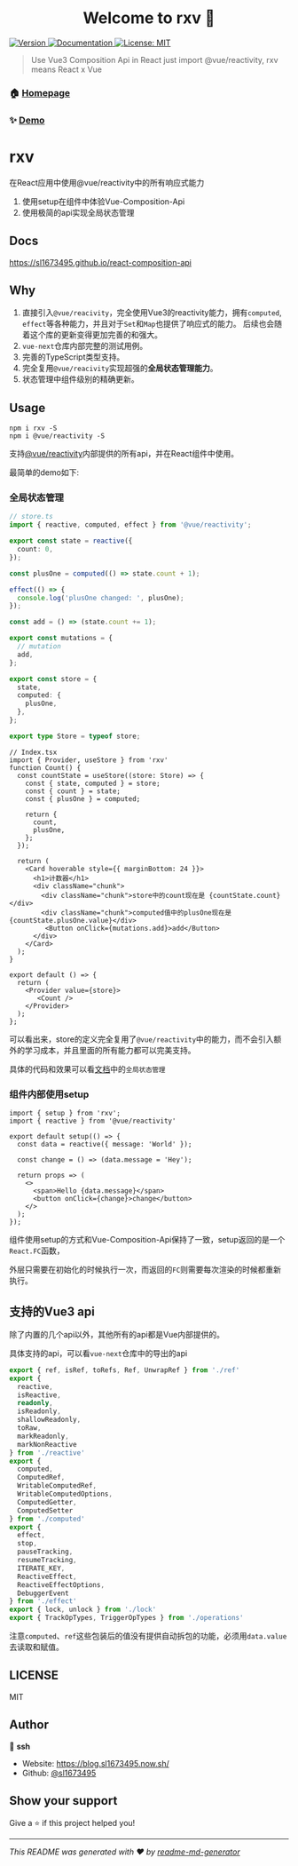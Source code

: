 <h1 align="center">Welcome to rxv 👋</h1>
<p>
  <a href="https://www.npmjs.com/package/rxv" target="_blank">
    <img alt="Version" src="https://img.shields.io/npm/v/rxv.svg">
  </a>
  <a href="https://sl1673495.github.io/react-composition-api" target="_blank">
    <img alt="Documentation" src="https://img.shields.io/badge/documentation-yes-brightgreen.svg" />
  </a>
  <a href="#" target="_blank">
    <img alt="License: MIT" src="https://img.shields.io/badge/License-MIT-yellow.svg" />
  </a>
</p>

> Use Vue3 Composition Api in React just import @vue/reactivity, rxv means React x Vue

### 🏠 [Homepage](https://github.com/sl1673495/react-composition-api)

### ✨ [Demo](https://sl1673495.github.io/react-composition-api)

# rxv
在React应用中使用@vue/reactivity中的所有响应式能力

1. 使用setup在组件中体验Vue-Composition-Api
2. 使用极简的api实现全局状态管理

## Docs
https://sl1673495.github.io/react-composition-api

## Why
1. 直接引入`@vue/reacivity`，完全使用Vue3的reactivity能力，拥有`computed`, `effect`等各种能力，并且对于`Set`和`Map`也提供了响应式的能力。 
后续也会随着这个库的更新变得更加完善的和强大。
2. `vue-next`仓库内部完整的测试用例。
3. 完善的TypeScript类型支持。
4. 完全复用`@vue/reacivity`实现超强的**全局状态管理能力**。
5. 状态管理中组件级别的精确更新。

## Usage
```
npm i rxv -S
npm i @vue/reactivity -S
```

支持[@vue/reactivity](https://www.npmjs.com/package/@vue/reactivity)内部提供的所有api，并在React组件中使用。  

最简单的demo如下: 

### 全局状态管理
```ts
// store.ts
import { reactive, computed, effect } from '@vue/reactivity';

export const state = reactive({
  count: 0,
});

const plusOne = computed(() => state.count + 1);

effect(() => {
  console.log('plusOne changed: ', plusOne);
});

const add = () => (state.count += 1);

export const mutations = {
  // mutation
  add,
};

export const store = {
  state,
  computed: {
    plusOne,
  },
};

export type Store = typeof store;
```
```tsx
// Index.tsx
import { Provider, useStore } from 'rxv'
function Count() {
  const countState = useStore((store: Store) => {
    const { state, computed } = store;
    const { count } = state;
    const { plusOne } = computed;

    return {
      count,
      plusOne,
    };
  });

  return (
    <Card hoverable style={{ marginBottom: 24 }}>
      <h1>计数器</h1>
      <div className="chunk">
        <div className="chunk">store中的count现在是 {countState.count}</div>
        <div className="chunk">computed值中的plusOne现在是 {countState.plusOne.value}</div>
         <Button onClick={mutations.add}>add</Button>
      </div>
    </Card>
  );
}

export default () => {
  return (
    <Provider value={store}>
       <Count />
    </Provider>
  );
};
```
可以看出来，store的定义完全复用了`@vue/reactivity`中的能力，而不会引入额外的学习成本，并且里面的所有能力都可以完美支持。  

具体的代码和效果可以看[文档](https://sl1673495.github.io/react-composition-api)中的`全局状态管理`


### 组件内部使用setup
```tsx
import { setup } from 'rxv';
import { reactive } from '@vue/reactivity'

export default setup(() => {
  const data = reactive({ message: 'World' });

  const change = () => (data.message = 'Hey');

  return props => (
    <>
      <span>Hello {data.message}</span>
      <button onClick={change}>change</button>
    </>
  );
});
```  

组件使用setup的方式和Vue-Composition-Api保持了一致，setup返回的是一个`React.FC`函数，  

外层只需要在初始化的时候执行一次，而返回的`FC`则需要每次渲染的时候都重新执行。

## 支持的Vue3 api  
除了内置的几个api以外，其他所有的api都是Vue内部提供的。  

具体支持的api，可以看`vue-next`仓库中的导出的api

```ts
export { ref, isRef, toRefs, Ref, UnwrapRef } from './ref'
export {
  reactive,
  isReactive,
  readonly,
  isReadonly,
  shallowReadonly,
  toRaw,
  markReadonly,
  markNonReactive
} from './reactive'
export {
  computed,
  ComputedRef,
  WritableComputedRef,
  WritableComputedOptions,
  ComputedGetter,
  ComputedSetter
} from './computed'
export {
  effect,
  stop,
  pauseTracking,
  resumeTracking,
  ITERATE_KEY,
  ReactiveEffect,
  ReactiveEffectOptions,
  DebuggerEvent
} from './effect'
export { lock, unlock } from './lock'
export { TrackOpTypes, TriggerOpTypes } from './operations'
```  

注意`computed`、`ref`这些包装后的值没有提供自动拆包的功能，必须用`data.value`去读取和赋值。 

## LICENSE

MIT

## Author

👤 **ssh**

* Website: https://blog.sl1673495.now.sh/
* Github: [@sl1673495](https://github.com/sl1673495)

## Show your support

Give a ⭐️ if this project helped you!

***
_This README was generated with ❤️ by [readme-md-generator](https://github.com/kefranabg/readme-md-generator)_
